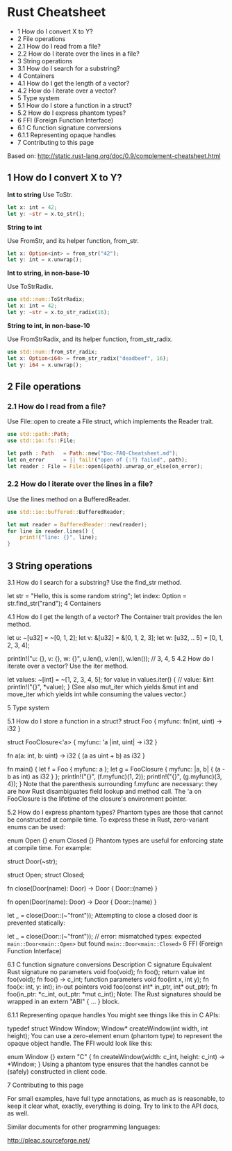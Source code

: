 
# Rust Cheatsheet

- 1 How do I convert X to Y?
- 2 File operations
- 2.1 How do I read from a file?
- 2.2 How do I iterate over the lines in a file?
- 3 String operations
- 3.1 How do I search for a substring?
- 4 Containers
- 4.1 How do I get the length of a vector?
- 4.2 How do I iterate over a vector?
- 5 Type system
- 5.1 How do I store a function in a struct?
- 5.2 How do I express phantom types?
- 6 FFI (Foreign Function Interface)
- 6.1 C function signature conversions
- 6.1.1 Representing opaque handles
- 7 Contributing to this page

Based on: http://static.rust-lang.org/doc/0.9/complement-cheatsheet.html

## 1 How do I convert X to Y?

**Int to string**
Use ToStr.

```rust
let x: int = 42;
let y: ~str = x.to_str();
```
**String to int**

Use FromStr, and its helper function, from_str.

```rust
let x: Option<int> = from_str("42");
let y: int = x.unwrap();
```

**Int to string, in non-base-10**

Use ToStrRadix.

```rust
use std::num::ToStrRadix;
let x: int = 42;
let y: ~str = x.to_str_radix(16);
```

**String to int, in non-base-10**

Use FromStrRadix, and its helper function, from_str_radix.

```rust
use std::num::from_str_radix;
let x: Option<i64> = from_str_radix("deadbeef", 16);
let y: i64 = x.unwrap();
```

## 2 File operations

### 2.1 How do I read from a file?
Use File::open to create a File struct, which implements the Reader trait.

```rust
use std::path::Path;
use std::io::fs::File;

let path : Path   = Path::new("Doc-FAQ-Cheatsheet.md");
let on_error      = || fail!("open of {:?} failed", path);
let reader : File = File::open(&path).unwrap_or_else(on_error);
```

### 2.2 How do I iterate over the lines in a file?
Use the lines method on a BufferedReader.

```rust
use std::io::buffered::BufferedReader;

let mut reader = BufferedReader::new(reader);
for line in reader.lines() {
    print!("line: {}", line);
}
```

## 3 String operations

3.1 How do I search for a substring?
Use the find_str method.

let str = "Hello, this is some random string";
let index: Option<uint> = str.find_str("rand");
4 Containers

4.1 How do I get the length of a vector?
The Container trait provides the len method.

let u: ~[u32] = ~[0, 1, 2];
let v: &[u32] = &[0, 1, 2, 3];
let w: [u32, .. 5] = [0, 1, 2, 3, 4];

println!("u: {}, v: {}, w: {}", u.len(), v.len(), w.len()); // 3, 4, 5
4.2 How do I iterate over a vector?
Use the iter method.

let values: ~[int] = ~[1, 2, 3, 4, 5];
for value in values.iter() {  // value: &int
    println!("{}", *value);
}
(See also mut_iter which yields &mut int and move_iter which yields int while consuming the values vector.)

5 Type system

5.1 How do I store a function in a struct?
struct Foo {
    myfunc: fn(int, uint) -> i32
}

struct FooClosure<'a> {
    myfunc: 'a |int, uint| -> i32
}

fn a(a: int, b: uint) -> i32 {
    (a as uint + b) as i32
}

fn main() {
    let f = Foo { myfunc: a };
    let g = FooClosure { myfunc: |a, b|  { (a - b as int) as i32 } };
    println!("{}", (f.myfunc)(1, 2));
    println!("{}", (g.myfunc)(3, 4));
}
Note that the parenthesis surrounding f.myfunc are necessary: they are how Rust disambiguates field lookup and method call. The 'a on FooClosure is the lifetime of the closure's environment pointer.

5.2 How do I express phantom types?
Phantom types are those that cannot be constructed at compile time. To express these in Rust, zero-variant enums can be used:

enum Open {}
enum Closed {}
Phantom types are useful for enforcing state at compile time. For example:

struct Door<State>(~str);

struct Open;
struct Closed;

fn close(Door(name): Door<Open>) -> Door<Closed> {
    Door::<Closed>(name)
}

fn open(Door(name): Door<Closed>) -> Door<Open> {
    Door::<Open>(name)
}

let _ = close(Door::<Open>(~"front"));
Attempting to close a closed door is prevented statically:

let _ = close(Door::<Closed>(~"front")); // error: mismatched types: expected `main::Door<main::Open>` but found `main::Door<main::Closed>`
6 FFI (Foreign Function Interface)

6.1 C function signature conversions
Description	C signature	Equivalent Rust signature
no parameters	void foo(void);	fn foo();
return value	int foo(void);	fn foo() -> c_int;
function parameters	void foo(int x, int y);	fn foo(x: int, y: int);
in-out pointers	void foo(const int* in_ptr, int* out_ptr);	fn foo(in_ptr: *c_int, out_ptr: *mut c_int);
Note: The Rust signatures should be wrapped in an extern "ABI" { ... } block.

6.1.1 Representing opaque handles
You might see things like this in C APIs:

typedef struct Window Window;
Window* createWindow(int width, int height);
You can use a zero-element enum (phantom type) to represent the opaque object handle. The FFI would look like this:

enum Window {}
extern "C" {
    fn createWindow(width: c_int, height: c_int) -> *Window;
}
Using a phantom type ensures that the handles cannot be (safely) constructed in client code.

7 Contributing to this page

For small examples, have full type annotations, as much as is reasonable, to keep it clear what, exactly, everything is doing. Try to link to the API docs, as well.

Similar documents for other programming languages:

http://pleac.sourceforge.net/
